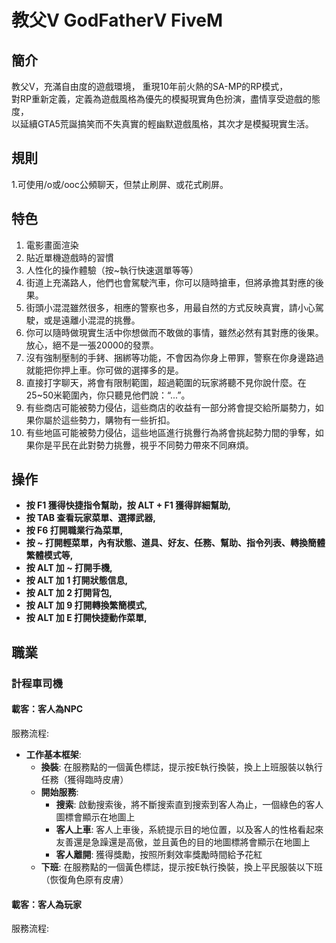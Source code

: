 # 教父V GodFatherV FiveM

## 簡介

教父V，充滿自由度的遊戲環境， 重現10年前火熱的SA-MP的RP模式，  
對RP重新定義，定義為遊戲風格為優先的模擬現實角色扮演，盡情享受遊戲的態度，  
以延續GTA5荒誕搞笑而不失真實的輕幽默遊戲風格，其次才是模擬現實生活。  



## 規則

1.可使用/o或/ooc公頻聊天，但禁止刷屏、或花式刷屏。


## 特色


1. 電影畫面渲染
2. 貼近單機遊戲時的習慣
3. 人性化的操作體驗（按~執行快速選單等等）
4. 街道上充滿路人，他們也會駕駛汽車，你可以隨時搶車，但將承擔其對應的後果。
5. 街頭小混混雖然很多，相應的警察也多，用最自然的方式反映真實，請小心駕駛，或是遠離小混混的挑釁。
6. 你可以隨時做現實生活中你想做而不敢做的事情，雖然必然有其對應的後果。放心，絕不是一張20000的發票。
7. 沒有強制壓制的手銬、捆綁等功能，不會因為你身上帶罪，警察在你身邊路過就能把你押上車。你可做的選擇多的是。
8. 直接打字聊天，將會有限制範圍，超過範圍的玩家將聽不見你說什麼。在25~50米範圍內，你只聽見他們說：“...”。
9. 有些商店可能被勢力侵佔，這些商店的收益有一部分將會提交給所屬勢力，如果你屬於這些勢力，購物有一些折扣。
10. 有些地區可能被勢力侵佔，這些地區進行挑釁行為將會挑起勢力間的爭奪，如果你是平民在此對勢力挑釁，視乎不同勢力帶來不同麻煩。

## 操作
  * **按 F1 獲得快捷指令幫助，按 ALT + F1 獲得詳細幫助,**
  * **按 TAB 查看玩家菜單、選擇武器,**
  * **按 F6 打開職業行為菜單,**
  * **按  ~ 打開輕菜單，內有狀態、道具、好友、任務、幫助、指令列表、轉換簡體繁體模式等,**
  * **按 ALT 加  ~ 打開手機,**
  * **按 ALT 加  1 打開狀態信息,**
  * **按 ALT 加  2 打開背包,**
  * **按 ALT 加  9 打開轉換繁簡模式,**
  * **按 ALT 加 E 打開快捷動作菜單,**


## 職業

### 計程車司機

#### 載客：客人為NPC

服務流程:
* **工作基本框架**: 
  * **換裝**: 在服務點的一個黃色標誌，提示按E執行換裝，換上上班服裝以執行任務（獲得臨時皮膚）
  * **開始服務**: 
    * **搜索**: 啟動搜索後，將不斷搜索直到搜索到客人為止，一個綠色的客人圖標會顯示在地圖上
    * **客人上車**: 客人上車後，系統提示目的地位置，以及客人的性格看起來友善還是急躁還是高傲，並且黃色的目的地圖標將會顯示在地圖上
    * **客人離開**: 獲得獎勵，按照所剩效率獎勵時間給予花紅
  * **下班**: 在服務點的一個黃色標誌，提示按E執行換裝，換上平民服裝以下班（恢復角色原有皮膚）


#### 載客：客人為玩家


服務流程:



